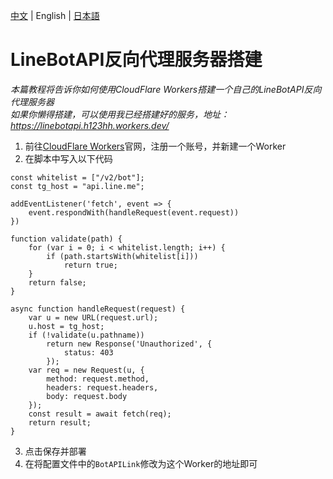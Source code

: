 [中文](ReverseProxyAPI.md) | English | [日本語](ReverseProxyAPI-ja-JP.md)
# LineBotAPI反向代理服务器搭建
*本篇教程将告诉你如何使用CloudFlare Workers搭建一个自己的LineBotAPI反向代理服务器*  
*如果你懒得搭建，可以使用我已经搭建好的服务，地址：https://linebotapi.h123hh.workers.dev/*
1. 前往[CloudFlare Workers](https://workers.cloudflare.com/)官网，注册一个账号，并新建一个Worker
2. 在脚本中写入以下代码  
```
const whitelist = ["/v2/bot"];
const tg_host = "api.line.me";

addEventListener('fetch', event => {
    event.respondWith(handleRequest(event.request))
})

function validate(path) {
    for (var i = 0; i < whitelist.length; i++) {
        if (path.startsWith(whitelist[i]))
            return true;
    }
    return false;
}

async function handleRequest(request) {
    var u = new URL(request.url);
    u.host = tg_host;
    if (!validate(u.pathname))
        return new Response('Unauthorized', {
            status: 403
        });
    var req = new Request(u, {
        method: request.method,
        headers: request.headers,
        body: request.body
    });
    const result = await fetch(req);
    return result;
}
```
3. 点击保存并部署
4. 在将配置文件中的`BotAPILink`修改为这个Worker的地址即可